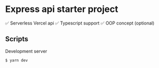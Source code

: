 # Express api starter project

✅ Serverless Vercel api
✅ Typescript support
✅ OOP concept (optional)

## Scripts
Development server
```bash
$ yarn dev
```

